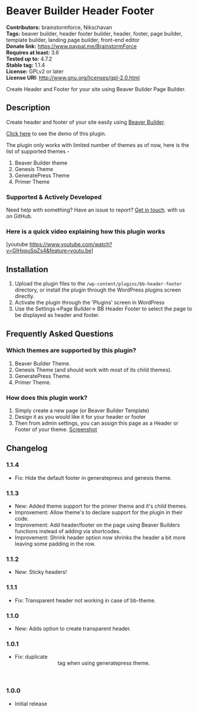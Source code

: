 # Beaver Builder Header Footer #
**Contributors:** brainstormforce, Nikschavan  
**Tags:** beaver builder, header footer builder, header, footer, page builder, template builder, landing page builder, front-end editor  
**Donate link:** https://www.paypal.me/BrainstormForce  
**Requires at least:** 3.6  
**Tested up to:** 4.7.2  
**Stable tag:** 1.1.4  
**License:** GPLv2 or later  
**License URI:** http://www.gnu.org/licenses/gpl-2.0.html  

Create Header and Footer for your site using Beaver Builder Page Builder.

## Description ##

Create header and footer of your site easily using [Beaver Builder](https://goo.gl/rYCvGw "Beaver Builder").

[Click here](https://www.ultimatebeaver.com/beaver-builder-freebies/bb-header-footer/?utm_source=wp-plugin-repo&utm_campaign=bb-header-footer&utm_medium=plugin-readme "Beaver Builder Header Footer") to see the demo of this plugin.

The plugin only works with limited number of themes as of now, here is the list of supported themes - 

1. Beaver Builder theme
2. Genesis Theme
3. GeneratePress Theme
4. Primer Theme

### Supported & Actively Developed ###
Need help with something? Have an issue to report? [Get in touch](https://github.com/Nikschavan/bb-header-footer "Beaver Builder Header Footer on GitHub"). with us on GitHub.

### Here is a quick video explaining how this plugin works ###

[youtube https://www.youtube.com/watch?v=GlHxpuSqZs4&feature=youtu.be]

## Installation ##

1. Upload the plugin files to the `/wp-content/plugins/bb-header-footer` directory, or install the plugin through the WordPress plugins screen directly.
1. Activate the plugin through the 'Plugins' screen in WordPress
1. Use the Settings->Page Builder-> BB Header Footer to select the page to be displayed as header and footer.


## Frequently Asked Questions ##

### Which themes are supported by this plugin? ###

1. Beaver Builder Theme.
2. Genesis Theme (and should work with most of its child themes).
3. GeneratePress Theme.
4. Primer Theme.

### How does this plugin work? ###

1. Simply create a new page (or Beaver Builder Template)
2. Design it as you would like it for your header or footer
3. Then from admin settings, you can assign this page as a Header or Footer of your theme. [Screenshot](https://cloudup.com/ccBOWVTATyh "Screenshot")

## Changelog ##

### 1.1.4 ###
- Fix: Hide the default footer in generatepress and genesis theme.

### 1.1.3 ###
- New: Added theme support for the primer theme and it's child themes.
- Improvement: Allow theme's to declare support for the plugin in their code.
- Improvement: Add header/footer on the page using Beaver Builders functions instead of adding via shortcodes.
- Improvement: Shrink header option now shrinks the header a bit more leaving some padding in the row.

### 1.1.2 ###
- New: Sticky headers!

### 1.1.1 ###
- Fix: Transparent header not working in case of bb-theme.

### 1.1.0 ###
- New: Adds option to create transparent header.

### 1.0.1 ###
- Fix: duplicate <header> tag when using generatepress theme.

### 1.0.0 ###
- Initial release
